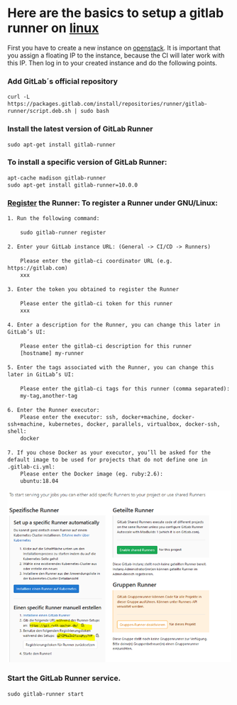 # Here are the basics to setup a gitlab runner on [linux](https://docs.gitlab.com/runner/install/linux-repository.html)

First you have to create a new instance on [openstack](https://ecampus.rwth-aachen.de/units/eonerc/ebc/Wiki/OpenStack%20Einstieg.aspx). 
It is important that you assign a floating IP to the instance, because the CI will later work with this IP.
Then log in to your created instance and do the following points. 

### Add GitLab´s official repository
	
	curl -L https://packages.gitlab.com/install/repositories/runner/gitlab-runner/script.deb.sh | sudo bash

### Install the latest version of GitLab Runner

	sudo apt-get install gitlab-runner
	
### To install a specific version of GitLab Runner:
		
	apt-cache madison gitlab-runner
	sudo apt-get install gitlab-runner=10.0.0
	


### [Register](https://docs.gitlab.com/runner/register/index.html) the Runner: To register a Runner under GNU/Linux:
	
	1. Run the following command:
	
		sudo gitlab-runner register
		
	2. Enter your GitLab instance URL: (General -> CI/CD -> Runners)
	
		Please enter the gitlab-ci coordinator URL (e.g. https://gitlab.com) 
		xxx
		
	3. Enter the token you obtained to register the Runner
	
		Please enter the gitlab-ci token for this runner
		xxx
	
	4. Enter a description for the Runner, you can change this later in GitLab’s UI:
	
		Please enter the gitlab-ci description for this runner
		[hostname] my-runner
		
	5. Enter the tags associated with the Runner, you can change this later in GitLab’s UI:
	
		Please enter the gitlab-ci tags for this runner (comma separated):
		my-tag,another-tag
		
	6. Enter the Runner executor:
		Please enter the executor: ssh, docker+machine, docker-ssh+machine, kubernetes, docker, parallels, virtualbox, docker-ssh, shell:
		docker

	7. If you chose Docker as your executor, you’ll be asked for the default image to be used for projects that do not define one in .gitlab-ci.yml:
		Please enter the Docker image (eg. ruby:2.6):
		ubuntu:18.04
		
![E.ON EBC RWTH Aachen University](Images/Register_Runner.PNG)

### Start the GitLab Runner service.

	sudo gitlab-runner start